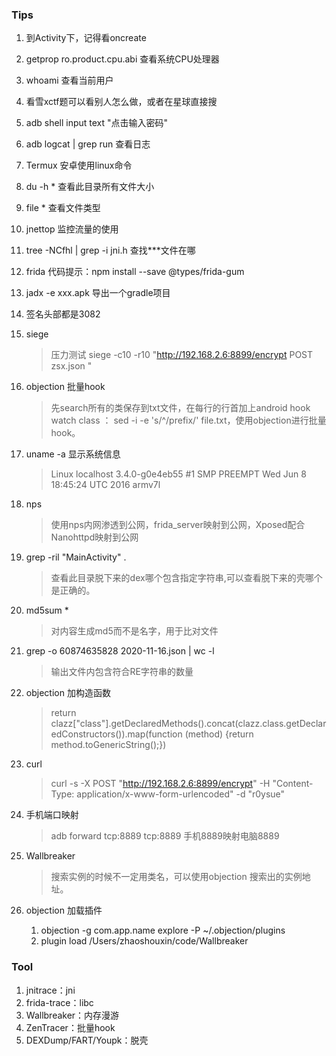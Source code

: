 ### Tips

1. 到Activity下，记得看oncreate

2. getprop ro.product.cpu.abi 查看系统CPU处理器

3. whoami 查看当前用户

4. 看雪xctf题可以看别人怎么做，或者在星球直接搜

5. adb shell input text  "点击输入密码"

6. adb logcat | grep run  查看日志

7. Termux  安卓使用linux命令

8. du -h *  查看此目录所有文件大小

9. file * 查看文件类型

10. jnettop 监控流量的使用

11. tree -NCfhl | grep -i jni.h 查找***文件在哪

12. frida 代码提示：npm install --save @types/frida-gum

13. jadx -e xxx.apk  导出一个gradle项目

14. 签名头部都是3082

15. siege
    > 压力测试  siege -c10 -r10 "http://192.168.2.6:8899/encrypt POST zsx.json " 

16. objection 批量hook
    > 先search所有的类保存到txt文件，在每行的行首加上android hook watch class ： sed -i -e 's/^/prefix/' file.txt，使用objection进行批量hook。

17. uname -a 显示系统信息
    >  Linux localhost 3.4.0-g0e4eb55 #1 SMP PREEMPT Wed Jun 8 18:45:24 UTC 2016 armv7l

18. nps  
    > 使用nps内网渗透到公网，frida_server映射到公网，Xposed配合Nanohttpd映射到公网  

19. grep -ril "MainActivity" .  
    > 查看此目录脱下来的dex哪个包含指定字符串,可以查看脱下来的壳哪个是正确的。

20. md5sum *
    > 对内容生成md5而不是名字，用于比对文件

21. grep -o 60874635828   2020-11-16.json | wc -l
    > 输出文件内包含符合RE字符串的数量

22. objection 加构造函数
    >  return clazz["class"].getDeclaredMethods().concat(clazz.class.getDeclaredConstructors()).map(function (method) {return method.toGenericString();})

23. curl 
    >  curl -s -X POST "http://192.168.2.6:8899/encrypt"  -H "Content-Type: application/x-www-form-urlencoded" -d "r0ysue"

24. 手机端口映射
    > adb forward tcp:8889 tcp:8889 手机8889映射电脑8889

25. Wallbreaker
    > 搜索实例的时候不一定用类名，可以使用objection 搜索出的实例地址。

26. objection 加载插件
    1. objection -g com.app.name explore -P ~/.objection/plugins
    2. plugin load /Users/zhaoshouxin/code/Wallbreaker

### Tool

1. jnitrace：jni  
2. frida-trace：libc
3. Wallbreaker：内存漫游
4. ZenTracer：批量hook  
5. DEXDump/FART/Youpk：脱壳
